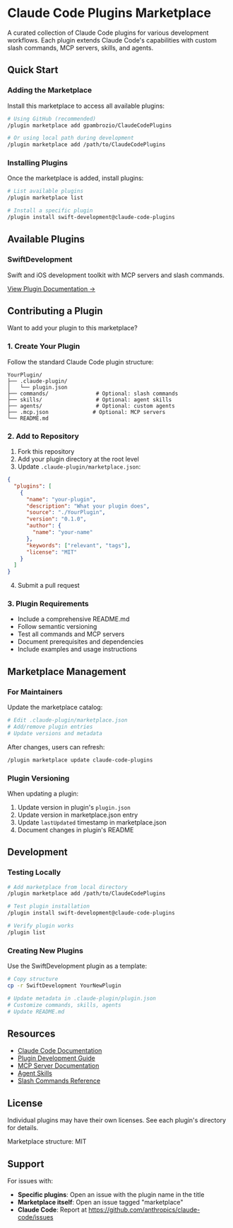 # Claude Code Plugins Marketplace

A curated collection of Claude Code plugins for various development workflows. Each plugin extends Claude Code's capabilities with custom slash commands, MCP servers, skills, and agents.

## Quick Start

### Adding the Marketplace

Install this marketplace to access all available plugins:

```bash
# Using GitHub (recommended)
/plugin marketplace add gpambrozio/ClaudeCodePlugins

# Or using local path during development
/plugin marketplace add /path/to/ClaudeCodePlugins
```

### Installing Plugins

Once the marketplace is added, install plugins:

```bash
# List available plugins
/plugin marketplace list

# Install a specific plugin
/plugin install swift-development@claude-code-plugins
```

## Available Plugins

### SwiftDevelopment

Swift and iOS development toolkit with MCP servers and slash commands.

[View Plugin Documentation →](./SwiftDevelopment/README.md)

## Contributing a Plugin

Want to add your plugin to this marketplace?

### 1. Create Your Plugin

Follow the standard Claude Code plugin structure:

```
YourPlugin/
├── .claude-plugin/
│   └── plugin.json
├── commands/               # Optional: slash commands
├── skills/                 # Optional: agent skills
├── agents/                 # Optional: custom agents
├── .mcp.json              # Optional: MCP servers
└── README.md
```

### 2. Add to Repository

1. Fork this repository
2. Add your plugin directory at the root level
3. Update `.claude-plugin/marketplace.json`:

```json
{
  "plugins": [
    {
      "name": "your-plugin",
      "description": "What your plugin does",
      "source": "./YourPlugin",
      "version": "0.1.0",
      "author": {
        "name": "your-name"
      },
      "keywords": ["relevant", "tags"],
      "license": "MIT"
    }
  ]
}
```

4. Submit a pull request

### 3. Plugin Requirements

- Include a comprehensive README.md
- Follow semantic versioning
- Test all commands and MCP servers
- Document prerequisites and dependencies
- Include examples and usage instructions

## Marketplace Management

### For Maintainers

Update the marketplace catalog:

```bash
# Edit .claude-plugin/marketplace.json
# Add/remove plugin entries
# Update versions and metadata
```

After changes, users can refresh:

```bash
/plugin marketplace update claude-code-plugins
```

### Plugin Versioning

When updating a plugin:

1. Update version in plugin's `plugin.json`
2. Update version in marketplace.json entry
3. Update `lastUpdated` timestamp in marketplace.json
4. Document changes in plugin's README

## Development

### Testing Locally

```bash
# Add marketplace from local directory
/plugin marketplace add /path/to/ClaudeCodePlugins

# Test plugin installation
/plugin install swift-development@claude-code-plugins

# Verify plugin works
/plugin list
```

### Creating New Plugins

Use the SwiftDevelopment plugin as a template:

```bash
# Copy structure
cp -r SwiftDevelopment YourNewPlugin

# Update metadata in .claude-plugin/plugin.json
# Customize commands, skills, agents
# Update README.md
```

## Resources

- [Claude Code Documentation](https://docs.claude.com/en/docs/claude-code)
- [Plugin Development Guide](https://docs.claude.com/en/docs/claude-code/plugins)
- [MCP Server Documentation](https://docs.claude.com/en/docs/claude-code/mcp)
- [Agent Skills](https://docs.claude.com/en/docs/claude-code/skills)
- [Slash Commands Reference](https://docs.claude.com/en/docs/claude-code/slash-commands)

## License

Individual plugins may have their own licenses. See each plugin's directory for details.

Marketplace structure: MIT

## Support

For issues with:
- **Specific plugins**: Open an issue with the plugin name in the title
- **Marketplace itself**: Open an issue tagged "marketplace"
- **Claude Code**: Report at https://github.com/anthropics/claude-code/issues
